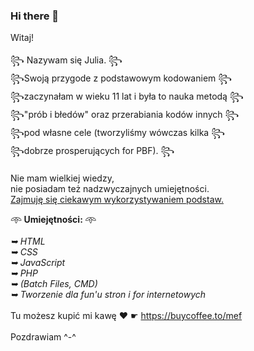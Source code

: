 ### Hi there 👋
Witaj!</br></br>
<font size="h4">꧂ Nazywam się Julia. ꧂</br>
꧂Swoją przygode z podstawowym kodowaniem ꧂</br>
꧂zaczynałam w wieku 11 lat i była to nauka metodą ꧂</br>
꧂"prób i błedów" oraz przerabiania kodów innych ꧂</br>
꧂pod własne cele (tworzyliśmy wówczas kilka ꧂</br>
꧂dobrze prosperujących for PBF). ꧂</br></font>
</br>
Nie mam wielkiej wiedzy, </br>
nie posiadam też nadzwyczajnych umiejętności. </br>
<u>Zajmuję się ciekawym wykorzystywaniem podstaw.</u>

𖥸<b> Umiejętności: </b>𖥸
</br><i>
</br>➥ HTML
</br>➥ CSS
</br>➥ JavaScript
</br>➥ PHP
</br>➥ (Batch Files, CMD)
</br>➥ Tworzenie dla fun'u stron i for internetowych</i>
</br>
</br>Tu możesz kupić mi kawę ❤ ☛ https://buycoffee.to/mef
</br>
</br>Pozdrawiam ^-^
<!--
**Cryptoliber/Cryptoliber** is a ✨ _special_ ✨ repository because its `README.md` (this file) appears on your GitHub profile.

Here are some ideas to get you started:

- 🔭 I’m currently working on ...
- 🌱 I’m currently learning ...
- 👯 I’m looking to collaborate on ...
- 🤔 I’m looking for help with ...
- 💬 Ask me about ...
- 📫 How to reach me: ...
- 😄 Pronouns: ...
- ⚡ Fun fact: ...
-->
